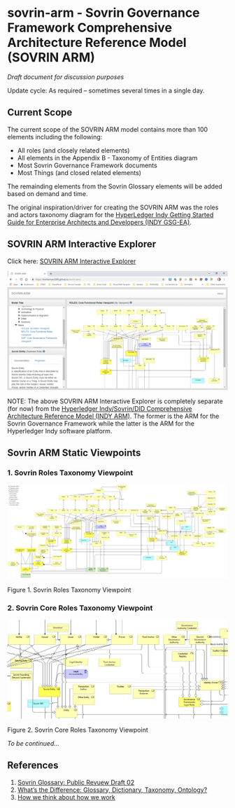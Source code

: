 # sovrin-arm - Sovrin Governance Framework Comprehensive Architecture Reference Model (SOVRIN ARM)

_Draft document for discussion purposes_

Update cycle: As required – sometimes several times in a single day.

## Current Scope

The current scope of the SOVRIN ARM model contains more than 100 elements including the following:
- All roles (and closely related elements)
- All elements in the Appendix B - Taxonomy of Entities diagram
- Most Sovrin Governance Framework documents
- Most Things (and closed related elements)

The remainding elements from the Sovrin Glossary elements will be added based on demand and time.

The original inspiration/driver for creating the SOVRIN ARM was the roles and actors taxonomy diagram for the [HyperLedger Indy Getting Started Guide for Enterprise Architects and Developers (INDY GSG-EA)](https://github.com/mwherman2000/indy-gsg-ea/blob/master/python/doc/getting_started-enterpise.md#additional-actors).

## SOVRIN ARM Interactive Explorer

Click here: [SOVRIN ARM Interactive Explorer](https://mwherman2000.github.io/sovrin-arm/)

[![SOVRIN ARM Interactive Explorer](images/sovrin-arm-explorer.png)](https://mwherman2000.github.io/sovrin-arm/)

NOTE: The above SOVRIN ARM Interactive Explorer is completely separate (for now) from the [Hyperledger Indy/Sovrin/DID Comprehensive Architecture Reference Model (INDY ARM)](https://github.com/mwherman2000/indy-arm/blob/master/README.md#indy-arm---hyperledger-indysovrindid-comprehensive-architecture-reference-model-indy-arm). The former is the ARM for the Sovrin Governance Framework while the latter is the ARM for the Hyperledger Indy software platform.

## Sovrin ARM Static Viewpoints

### 1. Sovrin Roles Taxonomy Viewpoint

![HBB-Sovrin-Roles-Viewpoint](images/HBB-Sovrin-Glossary-Roles-Viewpoint.png)

Figure 1. Sovrin Roles Taxonomy Viewpoint 

### 2. Sovrin Core Roles Taxonomy Viewpoint

![HBB-Sovrin-Core-Roles-Viewpoint](images/HBB-Sovrin-Glossary-Core-Roles-Viewpoint.png)

Figure 2. Sovrin Core Roles Taxonomy Viewpoint 

_To be continued..._

## References

1. [Sovrin Glossary: Public Revuew Draft 02](https://docs.google.com/document/d/1gfIz5TT0cNp2kxGMLFXr19x1uoZsruUe_0glHst2fZ8/edit?pli=1#)
2. [What’s the Difference: Glossary, Dictionary, Taxonomy, Ontology?](https://thedatamaven.net/2017/04/whats-the-difference-glossary-dictionary-taxonomy-ontology/)
3. [How we think about how we work](https://hyperonomy.com/2016/05/09/how-do-we-think-about-how-we-work/)